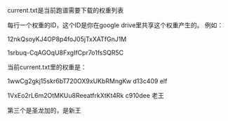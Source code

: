 
current.txt是当前跑谱需要下载的权重列表

每行一个权重的ID，这个ID是你在google drive里共享这个权重产生的。
例如：

12nkQsoyKJ4OP8p4foJ05jTxXATfGnJ1M

1srbuq-CqAGOqU8FxgIfCpr7o1fsSQR5C

当前current.txt里的权重是：


1wwCg2gkj15skr6bT720OX9xUKbRMngKw     d13c409  elf

1VxEo2rL6m2OtMKUu8ReeatfrkXtKt4Rk     c910dee  老王

第三个是圣龙加的，是新王
